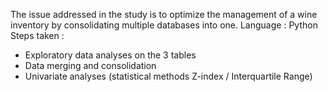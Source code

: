 The issue addressed in the study is to optimize the management of a wine inventory by consolidating multiple databases into one.
Language : Python
Steps taken :
- Exploratory data analyses on the 3 tables
- Data merging and consolidation
- Univariate analyses (statistical methods Z-index / Interquartile Range)
